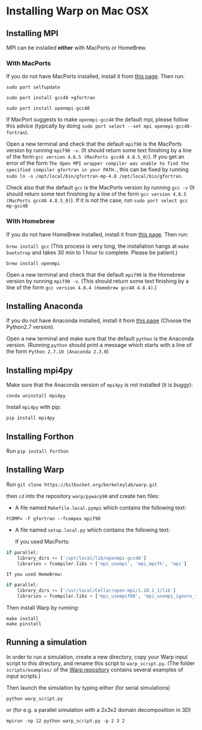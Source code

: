 # Installing Warp on Mac OSX

## Installing MPI

MPI can be installed **either** with MacPorts or HomeBrew.

### With MacPorts

If you do not have MacPorts installed, install it from [this page](https://www.macports.org/install.php). Then run:

```sudo port selfupdate```

```sudo port install gcc48 +gfortran```

```sudo port install openmpi-gcc48```

If MacPort suggests to make `openmpi-gcc48` the default mpi, please follow this advice (typically by doing ```sudo port select --set mpi openmpi-gcc48-fortran```).

Open a new terminal and check that the default `mpif90` is the MacPorts version by running `mpif90 -v`. (It should return some text finishing by a line of the form `gcc version 4.8.5 (MacPorts gcc48 4.8.5_0)`). If you get an error of the form `The Open MPI wrapper compiler was unable to find the specified compiler gfortran in your PATH.`, this can be fixed by running `sudo ln -s /opt/local/bin/gfortran-mp-4.8 /opt/local/bin/gfortran`.

Check also that the default `gcc` is the MacPorts version by running
`gcc -v` (It should return some text finishing by a line of the form
`gcc version 4.8.5 (MacPorts gcc48 4.8.5_0)`). If it is not the case,
run `sudo port select gcc mp-gcc48`

### With Homebrew

If you do not have HomeBrew installed, install it from [this page](http://brew.sh/). Then run:

```brew install gcc``` (This process is very
long, the installation hangs at `make bootstrap` and takes 30 min to
1 hour to complete. Please be patient.)

```brew install openmpi```

Open a new terminal and check that the default `mpif90` is the Homebrew version by running
`mpif90 -v`. (This should return some text finishing by a line of the form `gcc version 4.8.4 (Homebrew gcc48 4.8.4)`.)

## Installing Anaconda

If you do not have Anaconda installed, install it from [this page](https://www.continuum.io/downloads#_macosx) (Choose the Python2.7 version).

Open a new terminal and make sure that the default `python` is the Anaconda version. (Running `python` should print a message which starts with a line of the form `Python 2.7.10 |Anaconda 2.3.0`)

## Installing mpi4py

Make sure that the Anaconda version of `mpi4py` is not installed (it is buggy):

```conda uninstall mpi4py```

Install `mpi4py` with pip:

`pip install mpi4py`

## Installing Forthon

Run `pip install Forthon`

## Installing Warp

Run ```git clone https://bitbucket.org/berkeleylab/warp.git```

then `cd` into the repository `warp/pywarp90` and create two files:

- A file named `Makefile.local.pympi` which contains the following text:

```FCOMP= -F gfortran --fcompex mpif90```

- A file named `setup.local.py` which contains the following text:

    If you used MacPorts:
```python
if parallel:
	library_dirs += ['/opt/local/lib/openmpi-gcc48']
	libraries = fcompiler.libs + ['mpi_usempi', 'mpi_mpifh', 'mpi']
```
    If you used HomeBrew:
```python
if parallel:
    library_dirs += ['/usr/local/Cellar/open-mpi/1.10.1_1/lib']
    libraries = fcompiler.libs + ['mpi_usempif08', 'mpi_usempi_ignore_tkr', 'mpi_mpifh', 'mpi']
```

Then install Warp by running:
```
make install
make pinstall
```

## Running a simulation

In order to run a simulation, create a new directory,
copy your Warp input script to this directory, and rename this script
to `warp_script.py`. (The folder `scripts/examples/` of the
[Warp repository](https://bitbucket.org/berkeleylab/warp/src) contains
several examples of input scripts.)

Then launch the simulation by typing either (for serial simulations)
```
python warp_script.py
```
or (for e.g. a parallel simulation with a 2x3x2 domain decomposition in 3D)
```
mpirun -np 12 python warp_script.py -p 2 3 2
```

